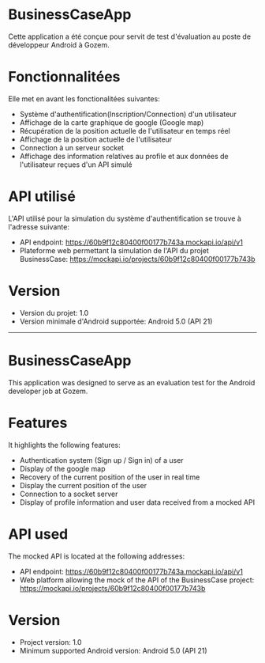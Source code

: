 # BusinessCaseApp
Cette application a été conçue pour servit de test d'évaluation au poste de développeur Android à Gozem.

# Fonctionnalitées
Elle met en avant les fonctionalitées suivantes:
  - Système d'authentification(Inscription/Connection) d'un utilisateur
  - Affichage de la carte graphique de google (Google map) 
  - Récupération de la position actuelle de l'utilisateur en temps réel
  - Affichage de la position actuelle de l'utilisateur
  - Connection à un serveur socket
  - Affichage des information relatives au profile et aux données de l'utilisateur reçues d'un API simulé

# API utilisé
L'API utilisé pour la simulation du système d'authentification se trouve à l'adresse suivante:
  - API endpoint: https://60b9f12c80400f00177b743a.mockapi.io/api/v1
  - Plateforme web permettant la simulation de l'API du projet BusinessCase: https://mockapi.io/projects/60b9f12c80400f00177b743b
  
# Version
  - Version du projet: 1.0
  - Version minimale d'Android supportée: Android 5.0 (API 21)
  
 -------------------------------------------------------------------
 # BusinessCaseApp
This application was designed to serve as an evaluation test for the Android developer job at Gozem.

# Features
It highlights the following features:
  - Authentication system (Sign up / Sign in) of a user
  - Display of the google map 
  - Recovery of the current position of the user in real time
  - Display the current position of the user
  - Connection to a socket server
  - Display of profile information and user data received from a mocked API

# API used
The mocked API is located at the following addresses:
  - API endpoint: https://60b9f12c80400f00177b743a.mockapi.io/api/v1
  - Web platform allowing the mock of the API of the BusinessCase project: https://mockapi.io/projects/60b9f12c80400f00177b743b
  
# Version
  - Project version: 1.0
  - Minimum supported Android version: Android 5.0 (API 21)
 
